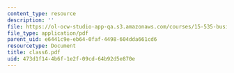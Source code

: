 ```yaml
---
content_type: resource
description: ''
file: https://ol-ocw-studio-app-qa.s3.amazonaws.com/courses/15-535-business-analysis-using-financial-statements-spring-2003/473d1f144b6f1e2f09cd64b92d5e870e_class6.pdf
file_type: application/pdf
parent_uid: e6441c9e-eb64-0faf-4498-604dda661cd6
resourcetype: Document
title: class6.pdf
uid: 473d1f14-4b6f-1e2f-09cd-64b92d5e870e
---
```

